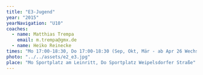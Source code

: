```yaml
---
title: "E3-Jugend"
year: "2015"
yearNavigation: "U10"
coaches:
  - name: Matthias Trempa
    email: m.trempa@gmx.de
  - name: Heiko Reinecke
times: "Mo 17:00-18:30, Do 17:00-18:30 (Sep, Okt, Mär - ab Apr 26 Wechsel mit F-Jugenden)"
photo: "../../assets/e2_e3.jpg"
place: "Mo Sportplatz am Leinritt, Do Sportplatz Weipelsdorfer Straße"
---
```

